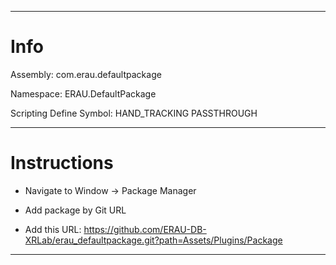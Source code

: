 <hr />

<h1> Info </h1>

Assembly: com.erau.defaultpackage

Namespace: ERAU.DefaultPackage

Scripting Define Symbol:
HAND_TRACKING
PASSTHROUGH

<hr />

<h1> Instructions </h1>

- Navigate to Window -> Package Manager

-  Add package by Git URL

-  Add this URL: https://github.com/ERAU-DB-XRLab/erau_defaultpackage.git?path=Assets/Plugins/Package

<hr />
